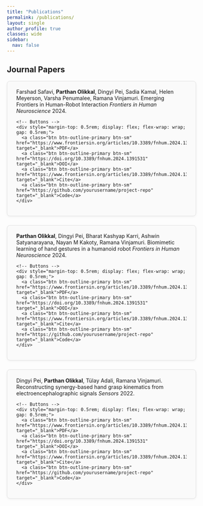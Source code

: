 ```yaml
---
title: "Publications"
permalink: /publications/
layout: single
author_profile: true
classes: wide
sidebar:
  nav: false
---
```


<h2>Journal Papers</h2>

<!-- Tile-style publication block -->
<div style="display: flex; flex-direction: column; gap: 1.5rem;">

  <!-- Publication 1 -->
  <div style="border: 1px solid #e0e0e0; border-radius: 8px; padding: 1.2rem 1.5rem; background: #fafafa; box-shadow: 0 2px 6px rgba(0,0,0,0.05);">
    <p style="margin: 0 0 0.5rem 0;">
      Farshad Safavi, <strong>Parthan Olikkal</strong>, Dingyi Pei, Sadia Kamal, Helen Meyerson, Varsha Penumalee, Ramana Vinjamuri.
      Emerging Frontiers in Human-Robot Interaction
      <em>Frontiers in Human Neuroscience</em> 2024.
    </p>
    
    <!-- Buttons -->
    <div style="margin-top: 0.5rem; display: flex; flex-wrap: wrap; gap: 0.5rem;">
      <a class="btn btn-outline-primary btn-sm" href="https://www.frontiersin.org/articles/10.3389/fnhum.2024.1391531/pdf" target="_blank">PDF</a>
      <a class="btn btn-outline-primary btn-sm" href="https://doi.org/10.3389/fnhum.2024.1391531" target="_blank">DOI</a>
      <a class="btn btn-outline-primary btn-sm" href="https://www.frontiersin.org/articles/10.3389/fnhum.2024.1391531/full#references" target="_blank">Cite</a>
      <a class="btn btn-outline-primary btn-sm" href="https://github.com/yourusername/project-repo" target="_blank">Code</a>
    </div>
  </div>

  <!-- Publication 2 -->
  <div style="border: 1px solid #e0e0e0; border-radius: 8px; padding: 1.2rem 1.5rem; background: #fafafa; box-shadow: 0 2px 6px rgba(0,0,0,0.05);">
    <p style="margin: 0 0 0.5rem 0;">
      <strong>Parthan Olikkal</strong>, Dingyi Pei, Bharat Kashyap Karri, Ashwin Satyanarayana, Nayan M Kakoty, Ramana Vinjamuri.
      Biomimetic learning of hand gestures in a humanoid robot
      <em>Frontiers in Human Neuroscience</em> 2024.
    </p>
    
    <!-- Buttons -->
    <div style="margin-top: 0.5rem; display: flex; flex-wrap: wrap; gap: 0.5rem;">
      <a class="btn btn-outline-primary btn-sm" href="https://www.frontiersin.org/articles/10.3389/fnhum.2024.1391531/pdf" target="_blank">PDF</a>
      <a class="btn btn-outline-primary btn-sm" href="https://doi.org/10.3389/fnhum.2024.1391531" target="_blank">DOI</a>
      <a class="btn btn-outline-primary btn-sm" href="https://www.frontiersin.org/articles/10.3389/fnhum.2024.1391531/full#references" target="_blank">Cite</a>
      <a class="btn btn-outline-primary btn-sm" href="https://github.com/yourusername/project-repo" target="_blank">Code</a>
    </div>
  </div>

  <!-- Publication 3 -->
  <div style="border: 1px solid #e0e0e0; border-radius: 8px; padding: 1.2rem 1.5rem; background: #fafafa; box-shadow: 0 2px 6px rgba(0,0,0,0.05);">
    <p style="margin: 0 0 0.5rem 0;">
      Dingyi Pei, <strong>Parthan Olikkal</strong>, Tülay Adali, Ramana Vinjamuri.
      Reconstructing synergy-based hand grasp kinematics from electroencephalographic signals
      <em>Sensors</em> 2022.
    </p>
    
    <!-- Buttons -->
    <div style="margin-top: 0.5rem; display: flex; flex-wrap: wrap; gap: 0.5rem;">
      <a class="btn btn-outline-primary btn-sm" href="https://www.frontiersin.org/articles/10.3389/fnhum.2024.1391531/pdf" target="_blank">PDF</a>
      <a class="btn btn-outline-primary btn-sm" href="https://doi.org/10.3389/fnhum.2024.1391531" target="_blank">DOI</a>
      <a class="btn btn-outline-primary btn-sm" href="https://www.frontiersin.org/articles/10.3389/fnhum.2024.1391531/full#references" target="_blank">Cite</a>
      <a class="btn btn-outline-primary btn-sm" href="https://github.com/yourusername/project-repo" target="_blank">Code</a>
    </div>
  </div>
  
</div>
